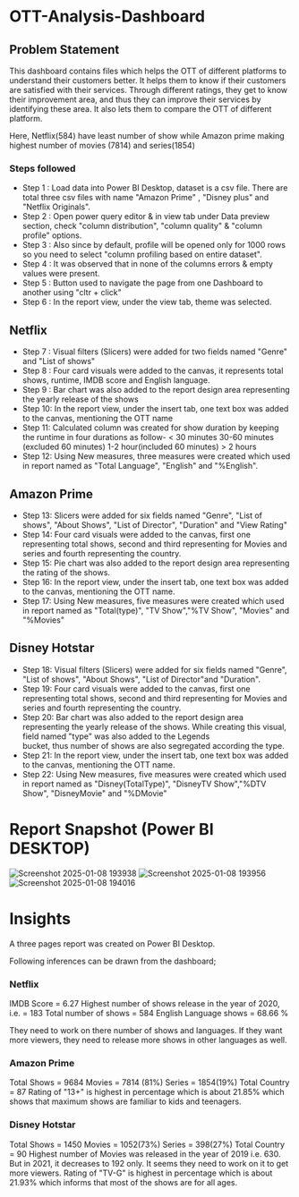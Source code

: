 # OTT-Analysis-Dashboard

## Problem Statement

This dashboard contains files which helps the OTT of different platforms to understand their customers better. It helps them to know if their customers are satisfied with their services. Through different ratings, they get to know their improvement area, and thus they can improve their services by identifying these area. It also lets them to compare the OTT of different platform.

Here, Netflix(584) have least number of show while Amazon prime making highest number of movies (7814) and series(1854)

### Steps followed 

- Step 1 : Load data into Power BI Desktop, dataset is a csv file. There are total three csv files with name "Amazon Prime" , "Disney plus" and "Netflix Originals". 
- Step 2 : Open power query editor & in view tab under Data preview section, check "column distribution", "column quality" & "column profile" options.
- Step 3 : Also since by default, profile will be opened only for 1000 rows so you need to select "column profiling based on entire dataset".
- Step 4 : It was observed that in none of the columns errors & empty values were present.
- Step 5 : Button used to navigate the page from one Dashboard to another using "cltr + click" 
- Step 6 : In the report view, under the view tab, theme was selected. 

## Netflix

- Step 7 : Visual filters (Slicers) were added for two fields named "Genre" and "List of shows"
- Step 8 : Four card visuals were added to the canvas, it represents total shows, runtime, IMDB score and English language. 
- Step 9 : Bar chart was also added to the report design area representing the yearly release of the shows
- Step 10: In the report view, under the insert tab, one text box was added to the canvas, mentioning the OTT name
- Step 11: Calculated column was created for show duration by keeping the runtime in four durations as follow- 
           < 30 minutes 
             30-60 minutes (excluded 60 minutes)
             1-2 hour(included 60 minutes)
           > 2 hours 
- Step 12: Using New measures, three measures were created which used in report named as "Total Language", "English" and "%English".


## Amazon Prime

- Step 13: Slicers were added for six fields named "Genre", "List of shows", "About Shows", "List of Director", "Duration" and "View Rating" 
- Step 14: Four card visuals were added to the canvas, first one representing total shows, second and third representing for Movies and series and fourth representing the country.
- Step 15: Pie chart was also added to the report design area representing the rating of the shows.
- Step 16: In the report view, under the insert tab, one text box was added to the canvas, mentioning the OTT name.
- Step 17: Using New measures, five measures were created which used in report named as "Total(type)", "TV Show","%TV Show", "Movies" and "%Movies"


## Disney Hotstar

- Step 18: Visual filters (Slicers) were added for six fields named "Genre", "List of shows", "About Shows", "List of Director"and "Duration". 
- Step 19: Four card visuals were added to the canvas, first one representing total shows, second and third representing for Movies and series and fourth representing the country.
- Step 20: Bar chart was also added to the report design area representing the yearly release of the shows. While creating this visual, field named "type" was also added to the Legends                   
           bucket, thus number of shows are also segregated according the type.
- Step 21: In the report view, under the insert tab, one text box was added to the canvas, mentioning the OTT name.
- Step 22: Using New measures, five measures were created which used in report named as "Disney(TotalType)", "DisneyTV Show","%DTV Show", "DisneyMovie" and "%DMovie"


# Report Snapshot (Power BI DESKTOP)

 ![Screenshot 2025-01-08 193938](https://github.com/user-attachments/assets/91720774-40b7-4888-884b-a66473084caf)
 ![Screenshot 2025-01-08 193956](https://github.com/user-attachments/assets/78fa231d-7b15-4db2-a69c-947f5c8f2dde)
![Screenshot 2025-01-08 194016](https://github.com/user-attachments/assets/3c905ad7-39c8-4e87-87a9-78d29c4e8a3e)

# Insights


A three pages report was created on Power BI Desktop.


Following inferences can be drawn from the dashboard;

### Netflix
 
IMDB Score = 6.27
Highest number of shows release in the year of 2020, i.e. = 183
Total number of shows = 584
English Language shows = 68.66 %

They need to work on there number of shows and languages. If they want more viewers, they need to release more shows in other languages as well. 


### Amazon Prime 

Total Shows = 9684
Movies = 7814 (81%)
Series = 1854(19%)
Total Country = 87
Rating of "13+" is highest in percentage which is about 21.85% which shows that maximum shows are familiar to kids and teenagers. 


### Disney Hotstar

Total Shows = 1450
Movies = 1052(73%)
Series = 398(27%)
Total Country = 90
Highest number of Movies was released in the year of 2019 i.e. 630. But in 2021, it decreases to 192 only. It seems they need to work on it to get more viewers.
Rating of "TV-G" is highest in percentage which is about 21.93% which informs that most of the shows are for all ages.  
